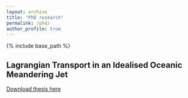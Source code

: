 ```yaml
---
layout: archive
title: "PhD research"
permalink: /phd/
author_profile: true
---
```


{% include base_path %}

## Lagrangian Transport in an Idealised Oceanic Meandering Jet

[Download thesis here](http://josiepark.github.io/files/thesis.pdf)
